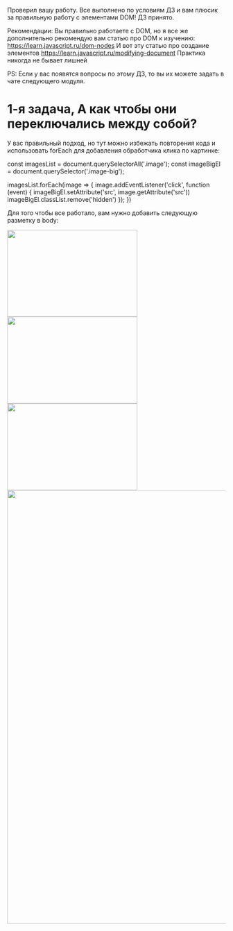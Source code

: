 Проверил вашу работу. Все выполнено по условиям ДЗ и вам плюсик за правильную работу с элементами DOM!
ДЗ принято.

Рекомендации:
Вы правильно работаете с DOM, но я все же дополнительно рекомендую вам статью про DOM к изучению:
https://learn.javascript.ru/dom-nodes
И вот эту статью про создание элементов
https://learn.javascript.ru/modifying-document
Практика никогда не бывает лишней   

PS: Если у вас появятся вопросы по этому ДЗ, то вы их можете задать в чате следующего модуля.

# 1-я задача, А как чтобы они переключались между собой?
У вас правильный подход, но тут можно избежать повторения кода и использовать forEach для добавления обработчика клика по картинке:

const imagesList = document.querySelectorAll('.image');
const imageBigEl = document.querySelector('.image-big');

imagesList.forEach(image => {
    image.addEventListener('click', function (event) {
        imageBigEl.setAttribute('src', image.getAttribute('src'))
        imageBigEl.classList.remove('hidden')
    });
})


Для того чтобы все работало, вам нужно добавить следующую разметку в body:

<body>
  <div class="images">
    <img class="image" src="/01/1.jpg" width="300" height="200">
    <img class="image" src="/01/2.jpg" width="300" height="200">
    <img class="image" src="/01/3.jpg" width="300" height="200">
  </div>
  <img class="image-big hidden" src="" width="1488" height="1000">
</body>
